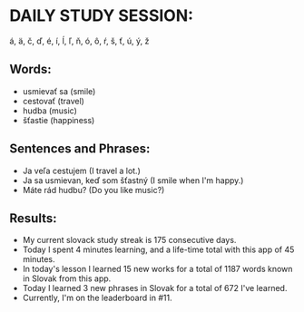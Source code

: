 # DAILY STUDY SESSION: 
á, ä, č, ď, é, í, ĺ, ľ, ň, ó, ô, ŕ, š, ť, ú, ý, ž 


## Words:
* usmievať sa (smile)
* cestovať (travel)
* hudba (music) 
* šťastie (happiness)


## Sentences and Phrases:
* Ja veľa cestujem (I travel a lot.)
* Ja sa usmievan, keď som šťastný (I smile when I'm happy.)
* Máte rád hudbu? (Do you like music?) 


## Results:
* My current slovack study streak is 175 consecutive days.  
* Today I spent 4 minutes learning, and a life-time total with this app of 45 minutes. 
* In today's lesson I learned 15 new works for a total of 1187 words known in Slovak from this app. 
* Today I learned 3 new phrases in Slovak for a total of 672 I've learned. 
* Currently, I'm on the leaderboard in #11. 
